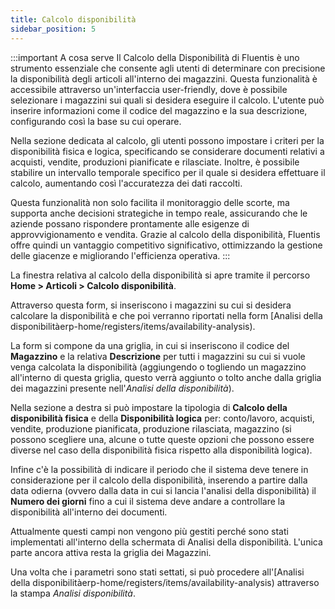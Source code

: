 ```yaml
---
title: Calcolo disponibilità
sidebar_position: 5
---
```


:::important A cosa serve
Il Calcolo della Disponibilità di Fluentis è uno strumento essenziale che consente agli utenti di determinare con precisione la disponibilità degli articoli all'interno dei magazzini. Questa funzionalità è accessibile attraverso un'interfaccia user-friendly, dove è possibile selezionare i magazzini sui quali si desidera eseguire il calcolo. L'utente può inserire informazioni come il codice del magazzino e la sua descrizione, configurando così la base su cui operare.

Nella sezione dedicata al calcolo, gli utenti possono impostare i criteri per la disponibilità fisica e logica, specificando se considerare documenti relativi a acquisti, vendite, produzioni pianificate e rilasciate. Inoltre, è possibile stabilire un intervallo temporale specifico per il quale si desidera effettuare il calcolo, aumentando così l'accuratezza dei dati raccolti.

Questa funzionalità non solo facilita il monitoraggio delle scorte, ma supporta anche decisioni strategiche in tempo reale, assicurando che le aziende possano rispondere prontamente alle esigenze di approvvigionamento e vendita. Grazie al calcolo della disponibilità, Fluentis offre quindi un vantaggio competitivo significativo, ottimizzando la gestione delle giacenze e migliorando l'efficienza operativa.
:::

La finestra relativa al calcolo della disponibilità si apre tramite il percorso **Home > Articoli > Calcolo disponibilità**.

Attraverso questa form, si inseriscono i magazzini su cui si desidera calcolare la disponibilità e che poi verranno riportati nella form [Analisi della disponibilitàerp-home/registers/items/availability-analysis).

La form si compone da una griglia, in cui si inseriscono il codice del **Magazzino** e la relativa **Descrizione** per tutti i magazzini su cui si vuole venga calcolata la disponibilità (aggiungendo o togliendo un magazzino all'interno di questa griglia, questo verrà aggiunto o tolto anche dalla griglia dei magazzini presente nell'*Analisi della disponibilità*).

Nella sezione a destra si può impostare la tipologia di **Calcolo della disponibilità fisica** e della **Disponibilità logica** per: conto/lavoro, acquisti, vendite, produzione pianificata, produzione rilasciata, magazzino (si possono scegliere una, alcune o tutte queste opzioni che possono essere diverse nel caso della disponibilità fisica rispetto alla disponibilità logica).

Infine c'è la possibilità di indicare il periodo che il sistema deve tenere in considerazione per il calcolo della disponibilità, inserendo a partire dalla data odierna (ovvero dalla data in cui si lancia l'analisi della disponibilità) il **Numero dei giorni** fino a cui il sistema deve andare a controllare la disponibilità all'interno dei documenti.

Attualmente questi campi non vengono più gestiti perché sono stati implementati all'interno della schermata di Analisi della disponibilità. L'unica parte ancora attiva resta la griglia dei Magazzini.

Una volta che i parametri sono stati settati, si può procedere all'[Analisi della disponibilitàerp-home/registers/items/availability-analysis) attraverso la stampa *Analisi disponibilità*.
